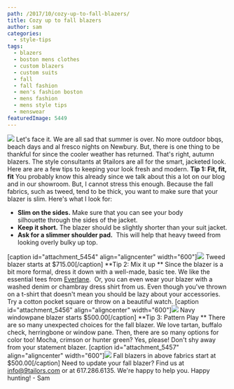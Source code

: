 ```yaml
---
path: /2017/10/cozy-up-to-fall-blazers/
title: Cozy up to fall blazers
author: sam
categories: 
  - style-tips
tags: 
  - blazers
  - boston mens clothes
  - custom blazers
  - custom suits
  - fall
  - fall fashion
  - men's fashion boston
  - mens fashion
  - mens style tips
  - menswear
featuredImage: 5449
---
```

[![](https://res.cloudinary.com/l9tl/image/upload/v1507218356/20141024-9-tailors-0632_mwlgjv.jpg)](http://res.cloudinary.com/l9tl/image/upload/v1507218347/20141024-9-tailors-0432_sgm8e3.jpg) Let's face it. We are all sad that summer is over. No more outdoor bbqs, beach days and al fresco nights on Newbury. But, there is one thing to be thankful for since the cooler weather has returned. That's right, autumn blazers. The style consultants at 9tailors are all for the smart, jacketed look. Here are are a few tips to keeping your look fresh and modern. **Tip 1: Fit, fit, fit** You probably know this already since we talk about this a lot on our blog and in our showroom. But, I cannot stress this enough. Because the fall fabrics, such as tweed, tend to be thick, you want to make sure that your blazer is slim. Here's what I look for:

*   **Slim on the sides.** Make sure that you can see your body silhouette through the sides of the jacket.
*   **Keep it short.** The blazer should be slightly shorter than your suit jacket.
*   **Ask for a slimmer shoulder pad.**  This will help that heavy tweed from looking overly bulky up top.

\[caption id="attachment\_5454" align="aligncenter" width="600"\]![](https://res.cloudinary.com/l9tl/image/upload/v1507219360/20141024-9-tailors-0695_n7gm1y.jpg) Tweed blazer starts at $715.00\[/caption\] **Tip 2: Mix it up ** Since the blazer is a bit more formal, dress it down with a well-made, basic tee. We like the essential tees from [Everlane](https://www.everlane.com/).  Or, you can even wear your blazer with a washed denim or chambray dress shirt from us. Even though you've thrown on a t-shirt that doesn't mean you should be lazy about your accessories. Try a cotton pocket square or throw on a beautiful watch. \[caption id="attachment\_5456" align="aligncenter" width="600"\]![](https://res.cloudinary.com/l9tl/image/upload/v1507221458/20141024-9-tailors-0293_wgfbmh.jpg) Navy windowpane blazer starts $500.00\[/caption\] **Tip 3: Pattern Play ** There are so many unexpected choices for the fall blazer. We love tartan, buffalo check, herringbone or window pane. Then, there are so many options for color too! Mocha, crimson or hunter green? Yes, please! Don't shy away from your statement blazer. \[caption id="attachment\_5457" align="aligncenter" width="600"\]![](https://res.cloudinary.com/l9tl/image/upload/v1507221690/22179662_10156762416404251_8592159851753074327_o_biqg7q.jpg) Fall blazers in above fabrics start at $500.00\[/caption\] Need to update your fall blazer? Find us at info@9tailors.com or at 617.286.6135. We're happy to help you. Happy hunting! - Sam